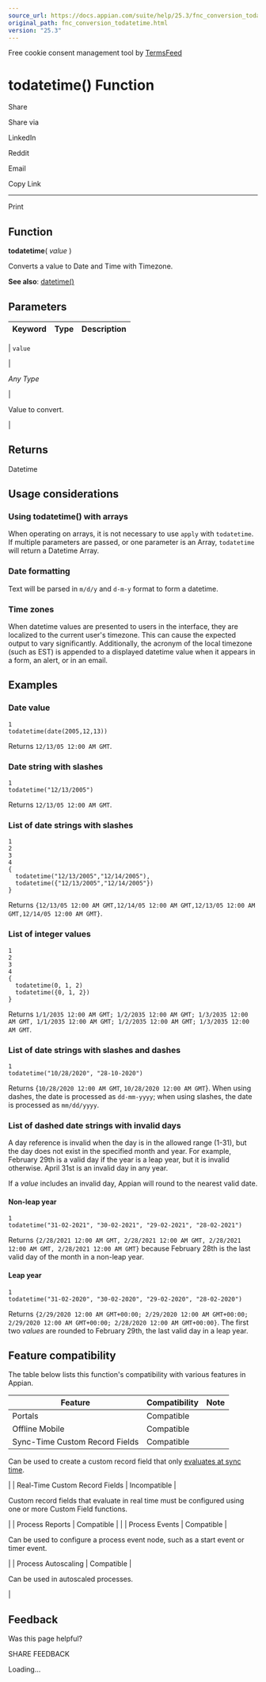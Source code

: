 ```yaml
---
source_url: https://docs.appian.com/suite/help/25.3/fnc_conversion_todatetime.html
original_path: fnc_conversion_todatetime.html
version: "25.3"
---
```


Free cookie consent management tool by [TermsFeed](https://www.termsfeed.com/)

# todatetime() Function

Share

Share via

LinkedIn

Reddit

Email

Copy Link

* * *

Print

## Function

**todatetime**( _value_ )

Converts a value to Date and Time with Timezone.

**See also**: [datetime()](fnc_date_and_time_datetime.html)

## Parameters

| Keyword | Type | Description |
| --- | --- | --- |
|
`value`

 |

_Any Type_

 |

Value to convert.

 |

## Returns

Datetime

## Usage considerations

### Using todatetime() with arrays

When operating on arrays, it is not necessary to use `apply` with `todatetime`. If multiple parameters are passed, or one parameter is an Array, `todatetime` will return a Datetime Array.

### Date formatting

Text will be parsed in `m/d/y` and `d-m-y` format to form a datetime.

### Time zones

When datetime values are presented to users in the interface, they are localized to the current user's timezone. This can cause the expected output to vary significantly. Additionally, the acronym of the local timezone (such as EST) is appended to a displayed datetime value when it appears in a form, an alert, or in an email.

## Examples

### Date value

```
1
todatetime(date(2005,12,13))
```

Returns `12/13/05 12:00 AM GMT`.

### Date string with slashes

```
1
todatetime("12/13/2005")
```

Returns `12/13/05 12:00 AM GMT`.

### List of date strings with slashes

```
1
2
3
4
{
  todatetime("12/13/2005","12/14/2005"),
  todatetime({"12/13/2005","12/14/2005"})
}
```

Returns `{12/13/05 12:00 AM GMT,12/14/05 12:00 AM GMT,12/13/05 12:00 AM GMT,12/14/05 12:00 AM GMT}`.

### List of integer values

```
1
2
3
4
{
  todatetime(0, 1, 2)
  todatetime({0, 1, 2})
}
```

Returns `1/1/2035 12:00 AM GMT; 1/2/2035 12:00 AM GMT; 1/3/2035 12:00 AM GMT, 1/1/2035 12:00 AM GMT; 1/2/2035 12:00 AM GMT; 1/3/2035 12:00 AM GMT`.

### List of date strings with slashes and dashes

```
1
todatetime("10/28/2020", "28-10-2020")
```

Returns {`10/28/2020 12:00 AM GMT`, `10/28/2020 12:00 AM GMT`}. When using dashes, the date is processed as `dd-mm-yyyy`; when using slashes, the date is processed as `mm/dd/yyyy`.

### List of dashed date strings with invalid days

A day reference is invalid when the day is in the allowed range (1-31), but the day does not exist in the specified month and year. For example, February 29th is a valid day if the year is a leap year, but it is invalid otherwise. April 31st is an invalid day in any year.

If a _value_ includes an invalid day, Appian will round to the nearest valid date.

#### Non-leap year

```
1
todatetime("31-02-2021", "30-02-2021", "29-02-2021", "28-02-2021")
```

Returns `{2/28/2021 12:00 AM GMT, 2/28/2021 12:00 AM GMT, 2/28/2021 12:00 AM GMT, 2/28/2021 12:00 AM GMT}` because February 28th is the last valid day of the month in a non-leap year.

#### Leap year

```
1
todatetime("31-02-2020", "30-02-2020", "29-02-2020", "28-02-2020")
```

Returns `{2/29/2020 12:00 AM GMT+00:00; 2/29/2020 12:00 AM GMT+00:00; 2/29/2020 12:00 AM GMT+00:00; 2/28/2020 12:00 AM GMT+00:00}`. The first two _values_ are rounded to February 29th, the last valid day in a leap year.

## Feature compatibility

The table below lists this function's compatibility with various features in Appian.

| Feature | Compatibility | Note |
| --- | --- | --- |
| Portals | Compatible |  |
| Offline Mobile | Compatible |  |
| Sync-Time Custom Record Fields | Compatible |
Can be used to create a custom record field that only [evaluates at sync time](custom-record-fields.html#prodlink-sync-time-evaluations).

 |
| Real-Time Custom Record Fields | Incompatible |

Custom record fields that evaluate in real time must be configured using one or more Custom Field functions.

 |
| Process Reports | Compatible |  |
| Process Events | Compatible |

Can be used to configure a process event node, such as a start event or timer event.

 |
| Process Autoscaling | Compatible |

Can be used in autoscaled processes.

 |

## Feedback

Was this page helpful?

SHARE FEEDBACK

Loading...